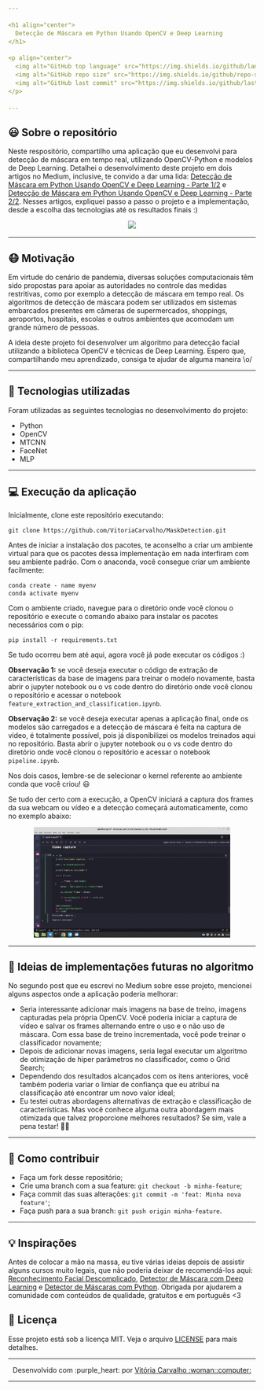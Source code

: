 ```yaml
---

<h1 align="center">
  Detecção de Máscara em Python Usando OpenCV e Deep Learning
</h1>

<p align="center">
  <img alt="GitHub top language" src="https://img.shields.io/github/languages/top/VitoriaCarvalho/MaskDetection">
  <img alt="GitHub repo size" src="https://img.shields.io/github/repo-size/VitoriaCarvalho/MaskDetection">
  <img alt="GitHub last commit" src="https://img.shields.io/github/last-commit/VitoriaCarvalho/MaskDetection">
</p>

---
```


## :smiley: Sobre o repositório

Neste respositório, compartilho uma aplicação que eu desenvolvi para detecção de máscara em tempo real, utilizando OpenCV-Python e modelos de Deep Learning. Detalhei o desenvolvimento deste projeto em dois artigos no Medium, inclusive, te convido a dar uma lida: [Detecção de Máscara em Python Usando OpenCV e Deep Learning - Parte 1/2](https://vitoria-carvalho.medium.com/detec%C3%A7%C3%A3o-de-m%C3%A1scara-em-python-usando-opencv-e-deep-learning-parte-1-2-92c66799934e) e [Detecção de Máscara em Python Usando OpenCV e Deep Learning - Parte 2/2](https://vitoria-carvalho.medium.com/detec%C3%A7%C3%A3o-de-m%C3%A1scara-em-python-usando-opencv-e-deep-learning-parte-2-2-ee65644bb9d5). Nesses artigos, expliquei passo a passo o projeto e a implementação, desde a escolha das tecnologias até os resultados finais :)

<p align="center">
  <img src="./assets_readme/mask_detection.gif" width="400"/>
</p>

---

## :mask: Motivação

Em virtude do cenário de pandemia, diversas soluções computacionais têm sido propostas para apoiar as autoridades no controle das medidas restritivas, como por exemplo a detecção de máscara em tempo real. Os algoritmos de detecção de máscara podem ser utilizados em sistemas embarcados presentes em câmeras de supermercados, shoppings, aeroportos, hospitais, escolas e outros ambientes que acomodam um grande número de pessoas.

A ideia deste projeto foi desenvolver um algoritmo para detecção facial utilizando a biblioteca OpenCV e técnicas de Deep Learning. Espero que, compartilhando meu aprendizado, consiga te ajudar de alguma maneira \o/

---

## :rocket: Tecnologias utilizadas

<p align="justify">Foram utilizadas as seguintes tecnologias no desenvolvimento do projeto:</p>

- Python
- OpenCV
- MTCNN
- FaceNet
- MLP

---

## :computer: Execução da aplicação

Inicialmente, clone este repositório executando:

    git clone https://github.com/VitoriaCarvalho/MaskDetection.git
    
Antes de iniciar a instalação dos pacotes, te aconselho a criar um ambiente virtual para que os pacotes dessa implementação em nada interfiram com seu ambiente padrão. Com o anaconda, você consegue criar um ambiente facilmente:

    conda create - name myenv
    conda activate myenv
    
Com o ambiente criado, navegue para o diretório onde você clonou o repositório e execute o comando abaixo para instalar os pacotes necessários com o pip:

    pip install -r requirements.txt
    
Se tudo ocorreu bem até aqui, agora você já pode executar os códigos :)

**Observação 1:** se você deseja executar o código de extração de características da base de imagens para treinar o modelo novamente, basta abrir o jupyter notebook ou o vs code dentro do diretório onde você clonou o repositório e acessar o notebook `feature_extraction_and_classification.ipynb`.

**Observação 2:** se você deseja executar apenas a aplicação final, onde os modelos são carregados e a detecção de máscara é feita na captura de vídeo, é totalmente possível, pois já disponibilizei os modelos treinados aqui no repositório. Basta abrir o jupyter notebook ou o vs code dentro do diretório onde você clonou o repositório e acessar o notebook `pipeline.ipynb`.

Nos dois casos, lembre-se de selecionar o kernel referente ao ambiente conda que você criou! :smiley:

Se tudo der certo com a execução, a OpenCV iniciará a captura dos frames da sua webcam ou vídeo e a detecção começará automaticamente, como no exemplo abaixo:

<p align="center">
  <img src="./assets_readme/md_execution_edit.gif" width="400"/>
</p>

---

## :pencil: Ideias de implementações futuras no algoritmo

No segundo post que eu escrevi no Medium sobre esse projeto, mencionei alguns aspectos onde a aplicação poderia melhorar:

* Seria interessante adicionar mais imagens na base de treino, imagens capturadas pela própria OpenCV. Você poderia iniciar a captura de vídeo e salvar os frames alternando entre o uso e o não uso de máscara. Com essa base de treino incrementada, você pode treinar o classificador novamente;
* Depois de adicionar novas imagens, seria legal executar um algoritmo de otimização de hiper parâmetros no classificador, como o Grid Search;
* Dependendo dos resultados alcançados com os itens anteriores, você também poderia variar o limiar de confiança que eu atribuí na classificação até encontrar um novo valor ideal;
* Eu testei outras abordagens alternativas de extração e classificação de características. Mas você conhece alguma outra abordagem mais otimizada que talvez proporcione melhores resultados? Se sim, vale a pena testar! :muscle::clap:

---

## :muscle: Como contribuir

- Faça um fork desse repositório;
- Crie uma branch com a sua feature: `git checkout -b minha-feature`;
- Faça commit das suas alterações: `git commit -m 'feat: Minha nova feature'`;
- Faça push para a sua branch: `git push origin minha-feature`.

---

## :bulb: Inspirações

Antes de colocar a mão na massa, eu tive várias ideias depois de assistir alguns cursos muito legais, que não poderia deixar de recomendá-los aqui: [Reconhecimento Facial Descomplicado](https://youtube.com/playlist?list=PLbmt8d_ueDMWy8tXfsIlgOvVjyLoCAYsF), [Detector de Máscara com Deep Learning](https://youtu.be/PT45jhlQD7M) e [Detector de Máscaras com Python](https://iaexpert.academy/conteudo-assinatura/detector-de-mascaras-com-python/). Obrigada por ajudarem a comunidade com conteúdos de qualidade, gratuitos e em português <3

## :memo: Licença

Esse projeto está sob a licença MIT. Veja o arquivo [LICENSE](https://github.com/VitoriaCarvalho/MaskDetection/blob/master/LICENSE) para mais detalhes.

---

<p align="center">Desenvolvido com :purple_heart: por <a href="https://www.linkedin.com/in/vit%C3%B3ria-carvalho-90210b19a/">Vitória Carvalho :woman::computer:</a></p>

---

